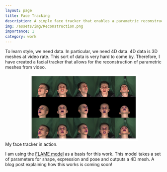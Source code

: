 ```yaml
---
layout: page
title: Face Tracking
description: A simple face tracker that enables a parametric reconstruction of video.
img: /assets/img/Reconstruction.png
importance: 1
category: work
---
```


To learn style, we need data. In particular, we need 4D data. 4D data is 3D meshes at video rate. This sort of data is very hard to come by. Therefore, I have created a facial tracker that allows for the reconstruction of parametric meshes from video.

<div class="row mt-3">
    <div class="col-sm mt-3 mt-md-0" style="text-align: center;">
        <img class="img-fluid rounded z-depth-1" src="/assets/img/Reconstruction.png">
    </div>
</div>
<div class="caption">
    My face tracker in action.
</div>

I am using the [FLAME model](https://flame.is.tue.mpg.de/) as a basis for this work. This model takes a set of parameters for shape, expression and pose and outputs a 4D mesh. A blog post explaining how this works is coming soon!
